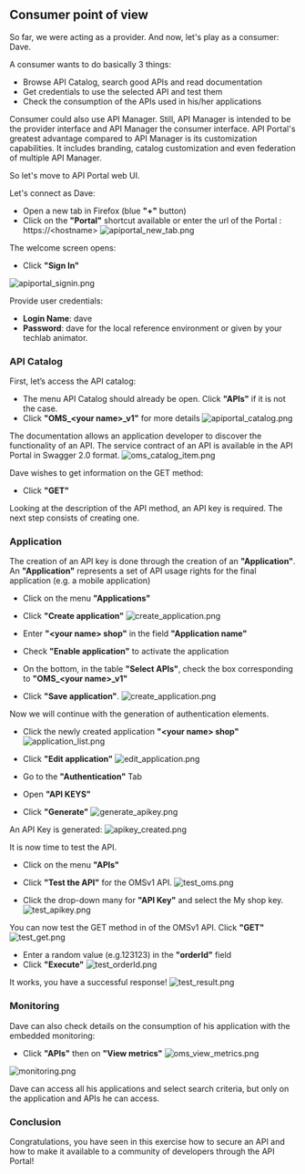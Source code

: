 ## Consumer point of view 

So far, we were acting as a provider. And now, let's play as a consumer: Dave.

A consumer wants to do basically 3 things:
- Browse API Catalog, search good APIs and read documentation
- Get credentials to use the selected API and test them 
- Check the consumption of the APIs used in his/her applications

Consumer could also use API Manager. Still, API Manager is intended to be the provider interface and API Manager the consumer interface. API Portal's greatest advantage compared to API Manager is its customization capabilities. It includes branding, catalog customization and even federation of multiple API Manager. 

So let's move to API Portal web UI.

Let's connect as Dave:
- Open a new tab in Firefox (blue **"+"** button)
- Click on the **"Portal"** shortcut available or enter the url of the Portal : https://\<hostname\>
![apiportal_new_tab.png](./imgs/apiportal_new_tab.png)

The welcome screen opens:
- Click **"Sign In"**

![apiportal_signin.png](./imgs/apiportal_signin.png)

Provide user credentials:
- **Login Name**: dave
- **Password**: dave for the local reference environment or given by your techlab animator.

### API Catalog

First, let’s access the API catalog:
- The menu API Catalog should already be open. Click **"APIs"** if it is not the case.
- Click **"OMS_\<your name\>_v1"** for more details
![apiportal_catalog.png](./imgs/apiportal_catalog.png)

The documentation allows an application developer to discover the functionality of an API.
The service contract of an API is available in the API Portal in Swagger 2.0 format.
![oms_catalog_item.png](./imgs/oms_catalog_item.png)

Dave wishes to get information on the GET method:
- Click **"GET"**

Looking at the description of the API method, an API key is required. The next step consists of creating one.

### Application

The creation of an API key is done through the creation of an **"Application"**. An **"Application"** represents a set of API usage rights for the final application (e.g. a mobile application)
- Click on the menu **"Applications"**
- Click **"Create application"**
![create_application.png](./imgs/create_application.png)

- Enter **"\<your name\> shop"** in the field **"Application name"** 
- Check **"Enable application"** to activate the application
- On the bottom, in the table **"Select APIs"**, check the box corresponding to **"OMS_\<your name\>_v1"**
- Click **"Save application"**.
![create_application.png](./imgs/create_application.png)

Now we will continue with the generation of authentication elements.
- Click the newly created application **"\<your name\> shop"**
![application_list.png](./imgs/application_list.png)

- Click **"Edit application"**
![edit_application.png](./imgs/edit_application.png)

- Go to the **"Authentication"** Tab
- Open **"API KEYS"**
- Click **"Generate"**
![generate_apikey.png](./imgs/generate_apikey.png)
 
An API Key is generated:
![apikey_created.png](./imgs/apikey_created.png)

It is now time to test the API.
- Click on the menu **"APIs"**
- Click **"Test the API"** for the OMSv1 API.
![test_oms.png](./imgs/test_oms.png)


- Click the drop-down many for **"API Key"** and select the My shop key.
![test_apikey.png](./imgs/test_apikey.png)
 
You can now test the GET method in of the OMSv1 API. Click **"GET"**  
![test_get.png](./imgs/test_get.png)

- Enter a random value (e.g.123123) in the **"orderId"** field
- Click **"Execute"**
![test_orderId.png](./imgs/test_orderId.png)

It works, you have a successful response! 
![test_result.png](./imgs/test_result.png)


###	Monitoring
Dave can also check details on the consumption of his application with the embedded monitoring:
- Click **"APIs"** then on **"View metrics"**
![oms_view_metrics.png](./imgs/oms_view_metrics.png)

![monitoring.png](./imgs/monitoring.png)

Dave can access all his applications and select search criteria, but only on the application and APIs he can access.

### Conclusion
Congratulations, you have seen in this exercise how to secure an API and how to make it available to a community of developers through the API Portal!
